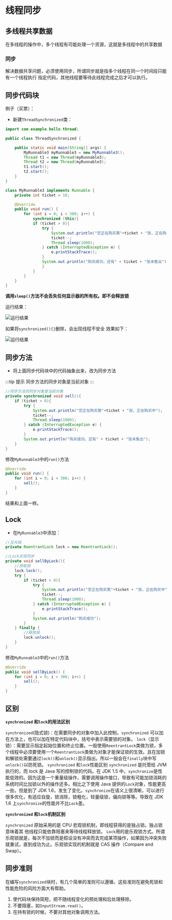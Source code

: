 # 线程同步

## 多线程共享数据
在多线程的操作中，多个线程有可能处理一个资源，这就是多线程中的共享数据
### 同步
解决数据共享问题，必须使用同步，所谓同步就是指多个线程在同一个时间段只能有一个线程执行
指定代码，其他线程要等待此线程完成之后才可以执行。

## 同步代码块

例子（买票）：
+ 新建```ThreadSynchronized```类：

```java
import com.example.hello.thread;

public class ThreadSynchronized {

    public static void main(String[] args) {
        MyRunnable3 myRunnable3 = new MyRunnable3();
        Thread t1 = new Thread(myRunnable3);
        Thread t2 = new Thread(myRunnable3);
        t1.start();
        t2.start();
    }
}

class MyRunnable3 implements Runnable {
    private int ticket = 10;

    @Override
    public void run() {
        for (int i = 0; i < 300; i++) {
            synchronized (this){
            if (ticket > 0){
                try {
                    System.out.println("您正在购买第"+ticket + "张，正在购买中");
                    ticket--;
                    Thread.sleep(1000);
                } catch (InterruptedException e) {
                    e.printStackTrace();
                }
                System.out.println("购买成功，还有" + ticket + "张未售出");
                }
            }
        }
    }
}
```
**调用```sleep()```方法不会丢失任何显示器的所有权。即不会释放锁**

运行结果：

![运行结果](/thread/线程同步1.PNG)

如果将```synchronized(){}```删除，会出现线程不安全
效果如下：

![运行结果](/thread/线程不安全.PNG)

## 同步方法

+ 将上面同步代码块中的代码抽象出来，改为同步方法

:::tip 提示
同步方法的同步对象是当前对象
:::
```java
//同步方法的同步对象是当前对象
private synchronized void sell(){
    if (ticket > 0){
        try {
            System.out.println("您正在购买第"+ticket + "张，正在购买中");
            ticket--;
            Thread.sleep(1000);
        } catch (InterruptedException e) {
            e.printStackTrace();
        }
        System.out.println("购买成功，还有" + ticket + "张未售出");
    }
}
```

修改```MyRunnable3```中的```run()```方法

```java
@Override
public void run() {
    for (int i = 0; i < 300; i++) {
        sell();
    }
}
```
结果和上面一样。

## Lock

+ 在```MyRunnable3```中添加：

```java
//互斥锁
private ReentrantLock lock = new ReentrantLock();

//Lock实现同步
private void sellByLock(){
    //获取锁
    lock.lock();
    try {
        if (ticket > 0){
            try {
                System.out.println("您正在购买第"+ticket + "张，正在购买中");
                ticket--;
                Thread.sleep(1000);
            } catch (InterruptedException e) {
                e.printStackTrace();
            }
            System.out.println("购买成功");
        }
    } finally {
        //释放锁
        lock.unlock();
    }
}
```
修改```MyRunnable3```中的```run()```方法
```java
@Override
public void sellByLock() {
    for (int i = 0; i < 300; i++) {
        sell();
    }
}
```

## 区别
**```synchronized``` 和```lock```的用法区别**

```synchronized```(隐式锁)：在需要同步的对象中加入此控制，```synchronized``` 可以加在方法上，也可以加在特定代码块中，括号中表示需要锁的对象。
```lock```（显示锁）：需要显示指定起始位置和终止位置。一般使用```ReentrantLock```类做为锁，多个线程中必须要使用一个```ReentrantLock```类做为对象才能保证锁的生效。且在加锁和解锁处需要通过```lock()```和```unlock()```显示指出。所以一般会在```finally```块中写```unlock()```以防死锁。
```synchronized``` 和```lock```性能区别 ```synchronized``` 是托管给 JVM 执行的，而 lock 是 Java 写的控制锁的代码。在 JDK 1.5 中，```synchronize```是性能低效的。因为这是一个重量级操作，需要调用操作接口，导致有可能加锁消耗的系统时间比加锁以外的操作还多。相比之下使用 Java 提供的```Lock```对象，性能更高一些。但是到了 JDK 1.6，发生了变化。```synchronize```在语义上很清晰，可以进行很多优化，有适应自旋，锁消除，锁粗化，轻量级锁，偏向锁等等。导致在 JDK 1.6 上```synchronize```的性能并不比```Lock```差。

**```synchronized``` 和```lock```机制区别**

```synchronized``` 原始采用的是 CPU 悲观锁机制，即线程获得的是独占锁。独占锁意味着其 他线程只能依靠阻塞来等待线程释放锁。
```Lock```用的是乐观锁方式。所谓乐观锁就是，每次不加锁而是假设没有冲突而去完成某项操作，如果因为冲突失败就重试，直到成功为止。乐观锁实现的机制就是 CAS 操作（Compare and Swap）。

## 同步准则
在编写```synchronized```块时，有几个简单的准则可以遵循，这些准则在避免死锁和
性能危险的风险方面大有帮助。

1. 使代码块保持简短，把不随线程变化的预处理和后处理移除。
2. 不要阻塞，如```InputStream.read()```。
3. 在持有锁的时候，不要对其他对象调用方法。
